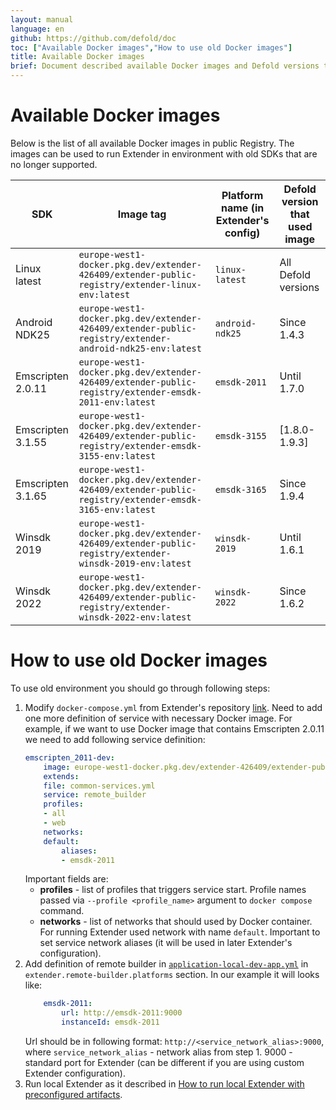 ```yaml
---
layout: manual
language: en
github: https://github.com/defold/doc
toc: ["Available Docker images","How to use old Docker images"]
title: Available Docker images
brief: Document described available Docker images and Defold versions that used it
---
```


# Available Docker images
Below is the list of all available Docker images in public Registry. The images can be used to run Extender in environment with old SDKs that are no longer supported.

|SDK               |Image tag                                                                                                |Platform name (in Extender's config) |Defold version that used image |
|------------------|---------------------------------------------------------------------------------------------------------|-------------------------------------|-------------------------------|
|Linux latest      |`europe-west1-docker.pkg.dev/extender-426409/extender-public-registry/extender-linux-env:latest`         |`linux-latest`                       |All Defold versions            |
|Android NDK25     |`europe-west1-docker.pkg.dev/extender-426409/extender-public-registry/extender-android-ndk25-env:latest` |`android-ndk25`                      |Since 1.4.3                    |
|Emscripten 2.0.11 |`europe-west1-docker.pkg.dev/extender-426409/extender-public-registry/extender-emsdk-2011-env:latest`    |`emsdk-2011`                         |Until 1.7.0                    |
|Emscripten 3.1.55 |`europe-west1-docker.pkg.dev/extender-426409/extender-public-registry/extender-emsdk-3155-env:latest`    |`emsdk-3155`                         |[1.8.0-1.9.3]                  |
|Emscripten 3.1.65 |`europe-west1-docker.pkg.dev/extender-426409/extender-public-registry/extender-emsdk-3165-env:latest`    |`emsdk-3165`                         |Since 1.9.4                    |
|Winsdk 2019       |`europe-west1-docker.pkg.dev/extender-426409/extender-public-registry/extender-winsdk-2019-env:latest`   |`winsdk-2019`                        |Until 1.6.1                    |
|Winsdk 2022       |`europe-west1-docker.pkg.dev/extender-426409/extender-public-registry/extender-winsdk-2022-env:latest`   |`winsdk-2022`                        |Since 1.6.2                    |

# How to use old Docker images
To use old environment you should go through following steps:
1. Modify `docker-compose.yml` from Extender's repository [link](https://github.com/defold/extender/blob/dev/server/docker/docker-compose.yml). Need to add one more definition of service with necessary Docker image. For example, if we want to use Docker image that contains Emscripten 2.0.11 we need to add following service definition:
    ```yml
    emscripten_2011-dev:
        image: europe-west1-docker.pkg.dev/extender-426409/extender-public-registry/extender-emsdk-2011-env:latest
        extends:
        file: common-services.yml
        service: remote_builder
        profiles:
        - all
        - web
        networks:
        default:
            aliases:
            - emsdk-2011
    ```
    Important fields are:
    * **profiles** - list of profiles that triggers service start. Profile names passed via `--profile <profile_name>` argument to `docker compose` command.
    * **networks** - list of networks that should used by Docker container. For running Extender used network with name `default`. Important to set service network aliases (it will be used in later Extender's configuration).
2. Add definition of remote builder in [`application-local-dev-app.yml`](https://github.com/defold/extender/blob/dev/server/configs/application-local-dev-app.yml) in `extender.remote-builder.platforms` section. In our example it will looks like:
    ```yml
        emsdk-2011:
            url: http://emsdk-2011:9000
            instanceId: emsdk-2011
    ```
    Url should be in following format: `http://<service_network_alias>:9000`, where `service_network_alias` - network alias from step 1. 9000 - standard port for Extender (can be different if you are using custom Extender configuration).
3. Run local Extender as it described in [How to run local Extender with preconfigured artifacts](/manuals/extender-local-setup#how-to-run-local-extender-with-preconfigured-artifacts).